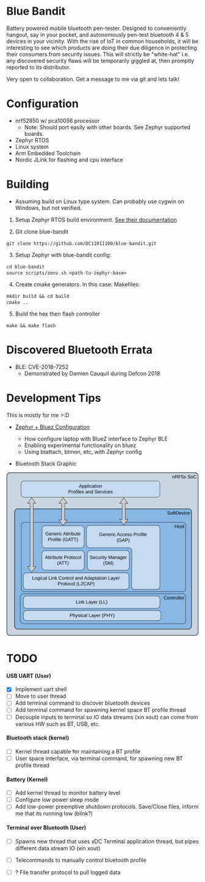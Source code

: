 # Blue Bandit
Battery powered mobile bluetooth pen-tester. Designed to conveniently hangout, say in your pocket, and autonomously pen-test bluetooth 4 & 5 devices in your vicinity. With the rise of IoT in common households, it will be interesting to see which products are doing their due diligence in protecting their consumers from security issues. This will strictly be "white-hat" i.e. any discovered security flaws will be temporarily giggled at, then promptly reported to its distributor. 

Very open to collaboration. Get a message to me via git and lets talk!

# Configuration
* nrf52850 w/ pca10056 processor
    * Note: Should port easily with other boards. See Zephyr supported boards.
* Zephyr RTOS
* Linux system
* Arm Embedded Toolchain
* Nordic JLink for flashing and cpu interface

# Building
* Assuming build on Linux type system. Can probably use cygwin on Windows, but not verified.
1. Setup Zephyr RTOS build environment. [See their documentation](https://docs.zephyrproject.org/latest/getting_started/getting_started.html)

2. Git clone blue-bandit
```
git clone https://github.com/DC11011100/blue-bandit.git
```

3. Setup Zephyr with blue-bandit config:
```
cd blue-bandit
source scripts/zenv.sh <path-to-zephyr-base>
```
4. Create cmake generators. In this case: Makefiles:
  
 ```
 mkdir build && cd build
 cmake ..
 ```
 
 5. Build the hex then flash controller
 ```
 make && make flash 
 ```
 
 # Discovered Bluetooth Errata
 * BLE: CVE-2018-7252
   * Demonstrated by Damien Cauquil during Defcon 2018
   
 # Development Tips
 This is mostly for me >:D
 * [Zephyr + Bluez Configuration](https://docs.zephyrproject.org/1.13.0/subsystems/bluetooth/devel.html#bluetooth-bluez)
      * How configure laptop with BlueZ interface to Zephyr BLE
      * Enabling experimental functionality on bluez
      * Using btattach, btmon, etc, with Zephyr config
      
 * Bluetooth Stack Graphic
 
 ![Alt text](./nordic-bt-stack.svg)
      
 # TODO
 #### USB UART (User)
   - [X] Implement uart shell
   - [ ] Move to user thread
   - [ ] Add terminal command to discover bluetooth devices
   - [ ] Add terminal command for spawning kernel space BT profile thread
   - [ ] Decouple inputs to terminal so IO data streams (xin xout) can come from various HW such as BT, USB, etc.
 
 #### Bluetooth stack (kernel)
   - [ ] Kernel thread capable for maintaining a BT profile
   - [ ] User space interface, via terminal command, for spawning new BT profile thread 
 
 #### Battery (Kernel)
   - [ ] Add kernel thread to monitor battery level
   - [ ] Configure low power sleep mode
   - [ ] Add low-power preemptive shutdown protocols. Save/Close files, inform me that its running low (blink?)
     
 #### Terminal over Bluetooth (User)
   - [ ] Spawns new thread that uses xDC Terminal application thread, but pipes different data stream IO (xin xout)
   - [ ] Telecommands to manually control bluetooth profile
   - [ ] ? File transfer protocol to pull logged data
 
 
